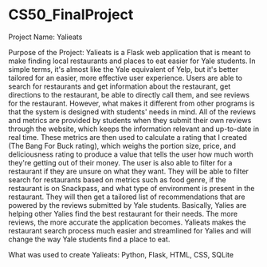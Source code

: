 # CS50_FinalProject

Project Name: Yalieats

Purpose of the Project: Yalieats is a Flask web application that is meant to make finding local restaurants and places to eat easier for Yale students. In simple terms, it's almost like the Yale equivalent of Yelp, but it's better tailored for an easier, more effective user experience. Users are able to search for restaurants and get information about the restaurant, get directions to the restaurant, be able to directly call them, and see reviews for the restaurant. However, what makes it different from other programs is that the system is designed with students' needs in mind. All of the reviews and metrics are provided by students when they submit their own reviews through the website, which keeps the information relevant and up-to-date in real time. These metrics are then used to calculate a rating that I created (The Bang For Buck rating), which weighs the portion size, price, and deliciousness rating to produce a value that tells the user how much worth they're getting out of their money. The user is also able to filter for a restaurant if they are unsure on what they want. They will be able to filter search for restaurants based on metrics such as food genre, if the restaurant is on Snackpass, and what type of environment is present in the restaurant. They will then get a tailored list of recommendations that are powered by the reviews submitted by Yale students. Basically, Yalies are helping other Yalies find the best restaurant for their needs. The more reviews, the more accurate the application becomes. Yalieats makes the restaurant search process much easier and streamlined for Yalies and will change the way Yale students find a place to eat.

What was used to create Yalieats: Python, Flask, HTML, CSS, SQLite
